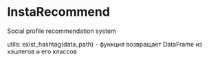 # InstaRecommend
Social profile recommendation system

utils:
exist_hashtag(data_path) - функция возвращает DataFrame из хэштегов и его классов
